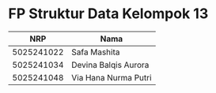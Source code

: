 # FP Struktur Data Kelompok 13

| NRP         | Nama                       |
|-------------|----------------------------|
| 5025241022  | Safa Mashita               |
| 5025241034  | Devina Balqis Aurora       |
| 5025241048  | Via Hana Nurma Putri       |
